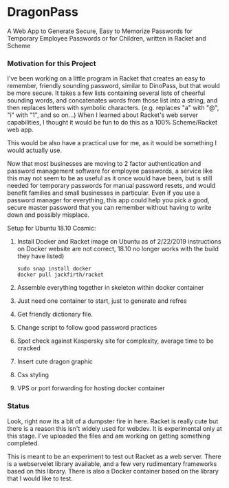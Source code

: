 # DragonPass
A Web App to Generate Secure, Easy to Memorize Passwords for Temporary Employee Passwords or for Children, written in Racket and Scheme

### Motivation for this Project
I've been working on a little program in Racket that creates an easy to remember, friendly sounding password, similar to DinoPass, but that would be more secure. It takes a few lists containing several lists of cheerful sounding words, and concatenates words from those list into a string, and then replaces letters with symbolic characters. (e.g. replaces "a" with "@", "i" with "1", and so on...) When I learned about Racket's web server capabilities, I thought it would be fun to do this as a 100% Scheme/Racket web app.

This would be also have a practical use for me, as it would be something I would actually use.

Now that most businesses are moving to 2 factor authentication and password management software for employee passwords, a service like this may not seem to be as useful as it once would have been, but is still needed for temporary passwords for manual password resets, and would benefit families and small businesses in particular. Even if you use a password manager for everything, this app could help you pick a good, secure master password that you can remember without having to write down and possibly misplace.

Setup for Ubuntu 18.10 Cosmic:

1. Install Docker and Racket image on Ubuntu
   as of 2/22/2019 instructions on Docker website are not correct, 18.10 no longer works with the build they have listed)

    ```
    sudo snap install docker
    docker pull jackfirth/racket
    ```

2.  Assemble everything together in skeleton within docker container 
3.  Just need one container to start, just to generate and refres
4.  Get friendly dictionary file.
5.  Change script to follow good password practices
6.  Spot check against Kaspersky site for complexity, average time to be cracked
8.  Insert cute dragon graphic
9.  Css styling
10. VPS or port forwarding for hosting docker container

### Status
Look, right now its a bit of a dumpster fire in here. Racket is really cute but there is a reason this isn't widely used for webdev. It is experimental only at this stage. I've uploaded the files and am working on getting something completed. 

This is meant to be an experiment to test out Racket as a web server. There is a webservelet library available, and a few very rudimentary frameworks based on this library. There is also a Docker container based on the library that I would like to test.
